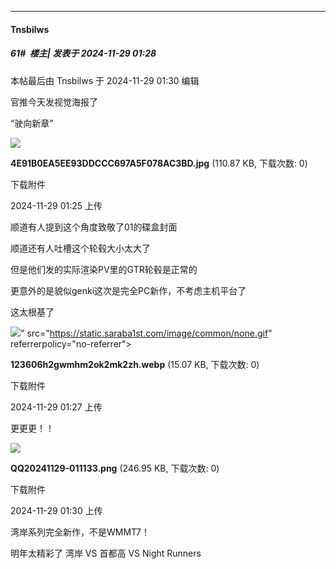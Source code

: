 ﻿
*****

####  Tnsbilws  
##### 61#         楼主| 发表于 2024-11-29 01:28

 本帖最后由 Tnsbilws 于 2024-11-29 01:30 编辑 

官推今天发视觉海报了

“驶向新章”

<img src="https://img.saraba1st.com/forum/202411/29/012554ippfwtjtxm5t5152.jpg" referrerpolicy="no-referrer">

<strong>4E91B0EA5EE93DDCCC697A5F078AC3BD.jpg</strong> (110.87 KB, 下载次数: 0)

下载附件

2024-11-29 01:25 上传

顺道有人提到这个角度致敬了01的碟盒封面

顺道还有人吐槽这个轮毂大小太大了

但是他们发的实际渲染PV里的GTR轮毂是正常的

更意外的是貌似genki这次是完全PC新作，不考虑主机平台了

这太根基了

<img src="https://img.saraba1st.com/forum/202411/29/012758ct9vtz9oqo5999oo.webp" referrerpolicy="no-referrer">" src="https://static.saraba1st.com/image/common/none.gif" referrerpolicy="no-referrer">

<strong>123606h2gwmhm2ok2mk2zh.webp</strong> (15.07 KB, 下载次数: 0)

下载附件

2024-11-29 01:27 上传

更更更！！

<img src="https://img.saraba1st.com/forum/202411/29/013000q5wuo3yguw3eme3g.png" referrerpolicy="no-referrer">

<strong>QQ20241129-011133.png</strong> (246.95 KB, 下载次数: 0)

下载附件

2024-11-29 01:30 上传

湾岸系列完全新作，不是WMMT7！

明年太精彩了 湾岸 VS 首都高 VS Night Runners

